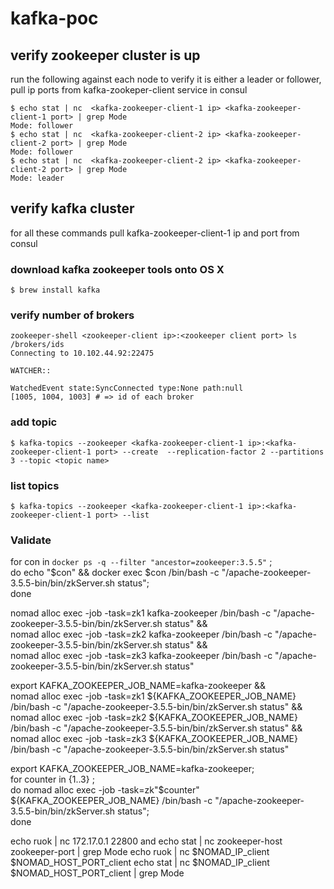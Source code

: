 # kafka-poc


## verify zookeeper cluster is up
run the following against each node to verify it is either a leader or follower, pull ip ports from kafka-zookeper-client service in consul
```
$ echo stat | nc  <kafka-zookeeper-client-1 ip> <kafka-zookeeper-client-1 port> | grep Mode
Mode: follower
$ echo stat | nc  <kafka-zookeeper-client-2 ip> <kafka-zookeeper-client-2 port> | grep Mode
Mode: follower
$ echo stat | nc  <kafka-zookeeper-client-2 ip> <kafka-zookeeper-client-2 port> | grep Mode
Mode: leader
```

## verify kafka cluster
for all these commands pull kafka-zookeeper-client-1 ip and port from consul

### download kafka zookeeper tools onto OS X
```
$ brew install kafka
```

### verify number of brokers
```
zookeeper-shell <zookeeper-client ip>:<zookeeper client port> ls /brokers/ids
Connecting to 10.102.44.92:22475

WATCHER::

WatchedEvent state:SyncConnected type:None path:null
[1005, 1004, 1003] # => id of each broker
```

### add topic
```
$ kafka-topics --zookeeper <kafka-zookeeper-client-1 ip>:<kafka-zookeeper-client-1 port> --create  --replication-factor 2 --partitions 3 --topic <topic name>
```

### list topics
```
$ kafka-topics --zookeeper <kafka-zookeeper-client-1 ip>:<kafka-zookeeper-client-1 port> --list
```

### Validate
for con in `docker ps -q --filter "ancestor=zookeeper:3.5.5"` ; \
    do echo "$con" && docker exec $con /bin/bash -c "/apache-zookeeper-3.5.5-bin/bin/zkServer.sh status"; \
    done


nomad alloc exec -job -task=zk1 kafka-zookeeper /bin/bash -c "/apache-zookeeper-3.5.5-bin/bin/zkServer.sh status" && \
    nomad alloc exec -job -task=zk2 kafka-zookeeper /bin/bash -c "/apache-zookeeper-3.5.5-bin/bin/zkServer.sh status" && \
    nomad alloc exec -job -task=zk3 kafka-zookeeper /bin/bash -c "/apache-zookeeper-3.5.5-bin/bin/zkServer.sh status"

export KAFKA_ZOOKEEPER_JOB_NAME=kafka-zookeeper && \
    nomad alloc exec -job -task=zk1 ${KAFKA_ZOOKEEPER_JOB_NAME} /bin/bash -c "/apache-zookeeper-3.5.5-bin/bin/zkServer.sh status" && \
    nomad alloc exec -job -task=zk2 ${KAFKA_ZOOKEEPER_JOB_NAME} /bin/bash -c "/apache-zookeeper-3.5.5-bin/bin/zkServer.sh status" && \
    nomad alloc exec -job -task=zk3 ${KAFKA_ZOOKEEPER_JOB_NAME} /bin/bash -c "/apache-zookeeper-3.5.5-bin/bin/zkServer.sh status"
    
export KAFKA_ZOOKEEPER_JOB_NAME=kafka-zookeeper; \
for counter in {1..3} ; \
    do nomad alloc exec -job -task=zk"$counter" ${KAFKA_ZOOKEEPER_JOB_NAME} /bin/bash -c "/apache-zookeeper-3.5.5-bin/bin/zkServer.sh status"; \
    done
    
    
echo ruok | nc 172.17.0.1 22800 and echo stat | nc zookeeper-host zookeeper-port | grep Mode
echo ruok | nc $NOMAD_IP_client $NOMAD_HOST_PORT_client
echo stat | nc $NOMAD_IP_client $NOMAD_HOST_PORT_client | grep Mode
